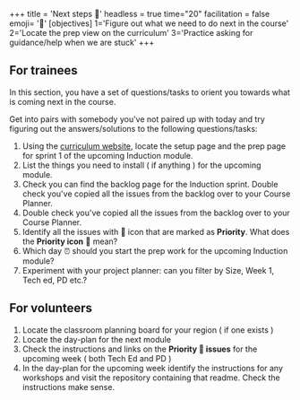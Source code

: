 +++
title = 'Next steps 👣'
headless = true
time="20"
facilitation = false
emoji= '🧩'
[objectives]
    1='Figure out what we need to do next in the course'
    2='Locate the prep view on the curriculum'
    3='Practice asking for guidance/help when we are stuck'
+++

## For trainees

In this section, you have a set of questions/tasks to orient you towards what is coming next in the course.

Get into pairs with somebody you've not paired up with today and try figuring out the answers/solutions to the following questions/tasks:

1. Using the [curriculum website](https://curriculum.codeyourfuture.io/), locate the setup page and the prep page for sprint 1 of the upcoming Induction module.
1. List the things you need to install ( if anything ) for the upcoming module.
1. Check you can find the backlog page for the Induction sprint. Double check you've copied all the issues from the backlog over to your Course Planner.
1. Double check you've copied all the issues from the backlog over to your Course Planner.
1. Identify all the issues with 🔑 icon that are marked as **Priority**. What does the **Priority icon** 🔑 mean?
1. Which day ⏰ should you start the prep work for the upcoming Induction module?
1. Experiment with your project planner: can you filter by Size, Week 1, Tech ed, PD etc.?

## For volunteers

1. Locate the classroom planning board for your region ( if one exists )
1. Locate the day-plan for the next module
1. Check the instructions and links on the **Priority 🔑 issues** for the upcoming week ( both Tech Ed and PD )
1. In the day-plan for the upcoming week identify the instructions for any workshops and visit the repository containing that readme. Check the instructions make sense.
